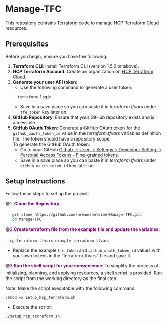 # Manage-TFC

This repository contains Terraform code to manage HCP Terraform Cloud resources.

## Prerequisites

Before you begin, ensure you have the following:

1. **Terraform CLI**: Install Terraform CLI (version 1.5.0 or above).
2. **HCP Terraform Account**: Create an organization on [HCP Terraform Cloud](https://app.terraform.io).
3. **Generate your user API token**: 
   - Use the following command to generate a user token:
   ```bash
     terraform login
   ```
   - Save in a save place so you can paste it in _terraform.tfvars_ under `tfe_token` key later on.
4. **GitHub Repository**: Ensure that your GitHub repository exists and is accessible.
5. **GitHub OAuth Token**: Generate a GitHub OAuth token for the `github_oauth_token_id` value in the _terraform.tfvars_ variables definition file. The token should have a repository scope.  
   To generate the GitHub OAuth token:
   - Go to your GitHub [Github -> User -> Settings-> Developer Setting -> Personal Access Tokens - Fine-grained tokens](https://github.com/settings/tokens?type=beta).
   - Save in a save place so you can paste it in _terraform.tfvars_ under `github_oauth_token_id` key later on.


## Setup Instructions

Follow these steps to set up the project:

🟣<span style="color: purple;">1. **Clone the Repository**:</span>
```bash
   git clone https://github.com/arewezaetoime/Manage-TFC.git
   cd Manage-TFC
```

🟣<span style="color: purple;">2.**Create terraform file from the example file and update the variables**:</span>
```bash
- cp terraform.tfvars.example terraform.tfvars
```
- Replace the example `tfe_token` and `github_oauth_token_id` values with your own tokens in the "terraform.tfvars" file and save it.

🟣<span style="color: purple;">3.**Run the shell script for your convenience**:</span>
To simplify the process of initializing, planning, and applying resources, a shell script is provided. Run the script from the working directory as the final step.

Note: Make the script executable with the following command:
```bash
chmod +x setup_hcp_terraform.sh
```
- Execute the script:
```bash
./setup_hcp_terraform.sh
```